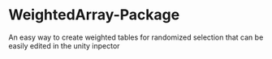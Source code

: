# WeightedArray-Package
An easy way to create weighted tables for randomized selection that can be easily edited in the unity inpector
